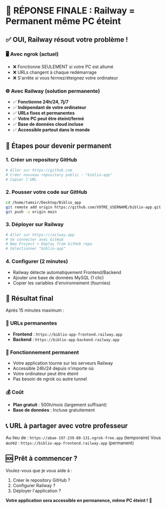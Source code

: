 # 🎯 RÉPONSE FINALE : Railway = Permanent même PC éteint

## ✅ OUI, Railway résout votre problème !

### 🖥️ Avec ngrok (actuel)
- ❌ Fonctionne SEULEMENT si votre PC est allumé
- ❌ URLs changent à chaque redémarrage  
- ❌ S'arrête si vous fermez/éteignez votre ordinateur

### 🌐 Avec Railway (solution permanente)
- ✅ **Fonctionne 24h/24, 7j/7**
- ✅ **Indépendant de votre ordinateur**
- ✅ **URLs fixes et permanentes**
- ✅ **Votre PC peut être éteint/fermé**
- ✅ **Base de données cloud incluse**
- ✅ **Accessible partout dans le monde**

## 🚀 Étapes pour devenir permanent

### 1. Créer un repository GitHub
```bash
# Aller sur https://github.com
# Créer nouveau repository public : "biblio-app"
# Copier l'URL
```

### 2. Pousser votre code sur GitHub
```bash
cd /home/tamsir/Desktop/Biblio_app
git remote add origin https://github.com/VOTRE_USERNAME/biblio-app.git
git push -u origin main
```

### 3. Déployer sur Railway
```bash
# Aller sur https://railway.app
# Se connecter avec GitHub
# New Project > Deploy from GitHub repo
# Sélectionner "biblio-app"
```

### 4. Configurer (2 minutes)
- Railway détecte automatiquement Frontend/Backend
- Ajouter une base de données MySQL (1 clic)
- Copier les variables d'environnement (fournies)

## 🎉 Résultat final

Après 15 minutes maximum :

### 📱 URLs permanentes
- **Frontend** : `https://biblio-app-frontend.railway.app`
- **Backend** : `https://biblio-app-backend.railway.app`

### 🔄 Fonctionnement permanent
- Votre application tourne sur les serveurs Railway
- Accessible 24h/24 depuis n'importe où
- Votre ordinateur peut être éteint
- Pas besoin de ngrok ou autre tunnel

### 💰 Coût
- **Plan gratuit** : 500h/mois (largement suffisant)
- **Base de données** : Incluse gratuitement

## 📞 URL à partager avec votre professeur

Au lieu de : `https://abae-197-239-80-131.ngrok-free.app` (temporaire)
Vous aurez : `https://biblio-app-frontend.railway.app` (permanent)

## 🆘 Prêt à commencer ?

Voulez-vous que je vous aide à :
1. Créer le repository GitHub ?
2. Configurer Railway ?
3. Déployer l'application ?

**Votre application sera accessible en permanence, même PC éteint !** 🚀
